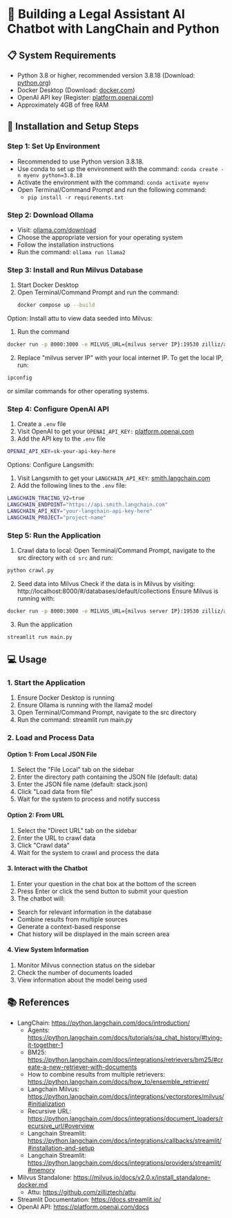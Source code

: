 # 🤖 Building a Legal Assistant AI Chatbot with LangChain and Python

## 📋 System Requirements

- Python 3.8 or higher, recommended version 3.8.18 (Download: [python.org](https://www.python.org/downloads/))
- Docker Desktop (Download: [docker.com](https://www.docker.com/products/docker-desktop/))
- OpenAI API key (Register: [platform.openai.com](https://platform.openai.com/api-keys))
- Approximately 4GB of free RAM

## 🚀 Installation and Setup Steps

### Step 1: Set Up Environment

- Recommended to use Python version 3.8.18.
- Use conda to set up the environment with the command: `conda create -n myenv python=3.8.18`
- Activate the environment with the command: `conda activate myenv`
- Open Terminal/Command Prompt and run the following command:
  - `pip install -r requirements.txt`

### Step 2: Download Ollama

- Visit: [ollama.com/download](https://ollama.com/download)
- Choose the appropriate version for your operating system
- Follow the installation instructions
- Run the command: `ollama run llama2`

### Step 3: Install and Run Milvus Database

1. Start Docker Desktop
2. Open Terminal/Command Prompt and run the command:
   ```sh
   docker compose up --build
   ```

Option: Install attu to view data seeded into Milvus:
  1. Run the command
   ```sh
   docker run -p 8000:3000 -e MILVUS_URL={milvus server IP}:19530 zilliz/attu:v2.4
   ```
   2. Replace "milvus server IP" with your local internet IP. To get the local IP, run:
   ```sh
   ipconfig
   ```
   or similar commands for other operating systems.

### Step 4: Configure OpenAI API
1. Create a `.env` file
2. Visit OpenAI to get your `OPENAI_API_KEY:` [platform.openai.com](platform.openai.com)
3. Add the API key to the `.env` file
```sh
OPENAI_API_KEY=sk-your-api-key-here
```
Options: Configure Langsmith:
1. Visit Langsmith to get your `LANGCHAIN_API_KEY`: [smith.langchain.com](smith.langchain.com)
2. Add the following lines to the `.env` file:
```sh
LANGCHAIN_TRACING_V2=true
LANGCHAIN_ENDPOINT="https://api.smith.langchain.com"
LANGCHAIN_API_KEY="your-langchain-api-key-here"
LANGCHAIN_PROJECT="project-name"
```

### Step 5: Run the Application
1. Crawl data to local: Open Terminal/Command Prompt, navigate to the src directory with `cd src` and run:
```sh
python crawl.py
```
2. Seed data into Milvus
Check if the data is in Milvus by visiting: http://localhost:8000/#/databases/default/collections Ensure Milvus is running with:
```sh
docker run -p 8000:3000 -e MILVUS_URL={milvus server IP}:19530 zilliz/attu:v2.4
```
3. Run the application
```sh 
streamlit run main.py
```
## 💻 Usage
### 1. Start the Application
1. Ensure Docker Desktop is running
2. Ensure Ollama is running with the llama2 model
3. Open Terminal/Command Prompt, navigate to the src directory
4. Run the command: streamlit run main.py
### 2. Load and Process Data
#### Option 1: From Local JSON File

1. Select the "File Local" tab on the sidebar
2. Enter the directory path containing the JSON file (default: data)
3. Enter the JSON file name (default: stack.json)
4. Click "Load data from file"
5. Wait for the system to process and notify success
#### Option 2: From URL

1. Select the "Direct URL" tab on the sidebar
2. Enter the URL to crawl data
3. Click "Crawl data"
4. Wait for the system to crawl and process the data
#### 3. Interact with the Chatbot
1. Enter your question in the chat box at the bottom of the screen
2. Press Enter or click the send button to submit your question
3. The chatbot will:
- Search for relevant information in the database
- Combine results from multiple sources
- Generate a context-based response
- Chat history will be displayed in the main screen area
#### 4. View System Information
1. Monitor Milvus connection status on the sidebar
2. Check the number of documents loaded
3. View information about the model being used
## 📚 References
- LangChain: https://python.langchain.com/docs/introduction/
  - Agents: https://python.langchain.com/docs/tutorials/qa_chat_history/#tying-it-together-1
  - BM25: https://python.langchain.com/docs/integrations/retrievers/bm25/#create-a-new-retriever-with-documents
  - How to combine results from multiple retrievers: https://python.langchain.com/docs/how_to/ensemble_retriever/
  - Langchain Milvus: https://python.langchain.com/docs/integrations/vectorstores/milvus/#initialization
  - Recursive URL: https://python.langchain.com/docs/integrations/document_loaders/recursive_url/#overview
  - Langchain Streamlit: https://python.langchain.com/docs/integrations/callbacks/streamlit/#installation-and-setup
  - Langchain Streamlit: https://python.langchain.com/docs/integrations/providers/streamlit/#memory
- Milvus Standalone: https://milvus.io/docs/v2.0.x/install_standalone-docker.md
  - Attu: https://github.com/zilliztech/attu
- Streamlit Documentation: https://docs.streamlit.io/
- OpenAI API: https://platform.openai.com/docs
